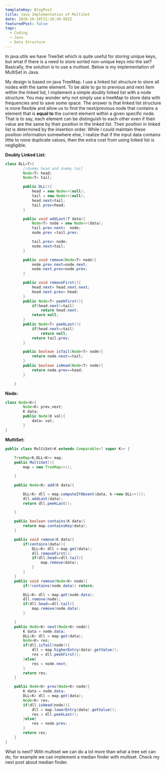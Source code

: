 ```yaml
---
templateKey: BlogPost
title: Java Implementation of MultiSet
date: 2020-10-28T21:16:49.892Z
featuredPost: false
tags:
  - Coding
  - Java
  - Data Structure
---
```

In java.utils we have TreeSet which is quite useful for storing unique keys, but what if there is a need to store sorted non-unique keys into the set? Basically, the solution is to use a multiset. Below is my implementation of MultiSet in Java.

My design is based on java TreeMap. I use a linked list structure to store all nodes with the same element. To be able to go to previous and next item within the linked list, I implement a simple doubly linked list with a node structure. You may wonder why not simply use a treeMap to store data with frequencies and to save some space. The answer is that linked list structure is more flexible and allow us to find the next/previous node that contains a element that is **equal to** the current element within a given specific node. That is to say, each element can be distinguish to each other even if their value are the same by their position in the linked list. Their position in linked list is determined by the insertion order. While I could maintain these position information somewhere else, I realize that if the input data contains little to none duplicate values, then the extra cost from using linked list is negligible.

**Doubly Linked List:**

```java
class DLL<T>{
        //dummy head and dummy tail
        Node<T> head;
        Node<T> tail;

        public DLL(){
            head = new Node<>(null);
            tail = new Node<>(null);
            head.next=tail;
            tail.prev=head;
        }

        public void addLast(T data){
            Node<T> node = new Node<>(data);
            tail.prev.next=  node;
            node.prev =tail.prev;

            tail.prev= node;
            node.next=tail;
        }

        public void remove(Node<T> node){
            node.prev.next=node.next;
            node.next.prev=node.prev;
        }

        public void removeFirst(){
            head.next= head.next.next;
            head.next.prev= head;
        }
        public Node<T> peekFirst(){
            if(head.next!=tail)
                return head.next;
            return null;
        }
        public Node<T> peekLast(){
            if(head.next==tail)
                return null;
            return tail.prev;
        }

        public boolean isTail(Node<T> node){
            return node.next==tail;
        }
        public boolean isHead(Node<T> node){
            return node.prev==head;
        }

    }
```

**Node:**

```java
class Node<K>{ 
        Node<K> prev,next;
        K data;
        public Node(K val){
            data= val;
        }
}
```

**MultiSet:**

```java
public class MultiSet<K extends Comparable<? super K>> { 
    
    TreeMap<K,DLL<K>> map;
    public MultiSet(){
        map = new TreeMap<>();

    }

    public Node<K> add(K data){

        DLL<K> dll = map.computeIfAbsent(data, k->new DLL<>());
        dll.addLast(data);
        return dll.peekLast();

    }

    public boolean contains(K data){
        return map.containsKey(data);
    }

    public void remove(K data){
        if(contains(data)){
            DLL<K> dll = map.get(data);
            dll.removeFirst();
            if(dll.head==dll.tail){
                map.remove(data);
            }
        }
    }
    public void remove(Node<K> node){
        if(!contains(node.data)) return;

        DLL<K> dll = map.get(node.data);
        dll.remove(node);
        if(dll.head==dll.tail){
            map.remove(node.data);
        }

    }
    public Node<K> next(Node<K> node){
        K data = node.data;
        DLL<K> dll = map.get(data);
        Node<K> res;
        if(dll.isTail(node)){ 
            dll = map.higherEntry(data).getValue();
            res = dll.peekFirst();
        }else{
            res = node.next;
        }
        return res;
    }

    public Node<K> prev(Node<K> node){
        K data = node.data;
        DLL<K> dll = map.get(data);
        Node<K> res;
        if(dll.isHead(node)){
            dll = map.lowerEntry(data).getValue();
            res = dll.peekLast();
        }else{
            res = node.prev;
        }
        return res;
    }
}
```

What is next? With multiset we can do a lot more than what a tree set can do, for example we can implement a median finder with multiset. Check my next post about median finder.
